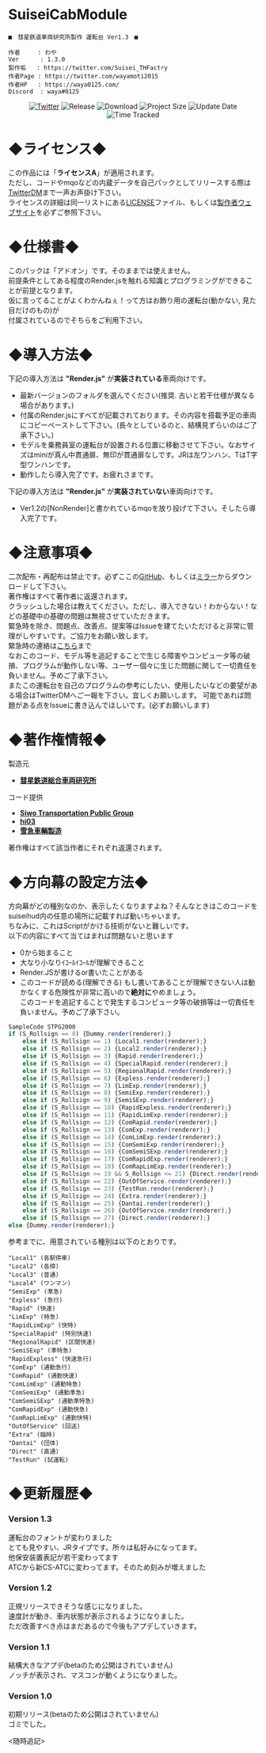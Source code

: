 # SuiseiCabModule
    ■　彗星鉄道車両研究所製作 運転台 Ver1.3　■

    作者     : わや
    Ver      : 1.3.0
    製作垢   : https://twitter.com/Suisei_THFactry
    作者Page : https://twitter.com/wayamoti2015
    作者HP   : https://waya0125.com/
    Discord  : waya#0125

<p align=center>
    <a href="https://twitter.com/Suisei_THFactry">
    <img src="https://img.shields.io/twitter/url?label=Twitter&style=social&url=https%3A%2F%2Ftwitter.com%2Fwayamoti2015" alt="Twitter"></a>
    <img src="https://img.shields.io/github/v/release/waya2018/SuiseiCabModule?include_prereleases&label=Release" alt="Release">
    <img src="https://img.shields.io/github/downloads/waya2018/SuiseiCabModule/total" alt="Download">
    <img src="https://img.shields.io/github/repo-size/waya2018/SuiseiCabModule?label=Project%20Size" alt="Project Size">
    <img src="https://img.shields.io/github/release-date-pre/waya2018/SuiseiCabModule?label=Update%20Date" alt="Update Date">
    <img src="https://wakatime.com/badge/github/waya2018/SuiseiCabModule.svg" alt="Time Tracked">
</p>



# ◆ライセンス◆
この作品には「**ライセンスA**」が適用されます。  
ただし、コードやmqoなどの内蔵データを自己パックとしてリリースする際は[TwitterDM](https://twitter.com/Suisei_THFactry)まで一声お声掛け下さい。  
ライセンスの詳細は同一リストにある[LICENSE](https://github.com/waya2018/SuiseiCabModule/blob/main/LICENSE)ファイル、もしくは[製作者ウェブサイト](https://waya0125.com/RTM_LICENSE.html)を必ずご参照下さい。

# ◆仕様書◆
このパックは「アドオン」です。そのままでは使えません。  
前提条件としてある程度のRender.jsを触れる知識とプログラミングができることが前提となります。  
仮に言ってることがよくわかんねぇ！って方はお飾り用の運転台(動かない, 見た目だけのもの)が  
付属されているのでそちらをご利用下さい。

# ◆導入方法◆
下記の導入方法は **"Render.js"** が**実装されている**車両向けです。
* 最新バージョンのフォルダを選んでください(推奨. 古いと若干仕様が異なる場合があります。)
* 付属のRender.jsにすべてが記載されております。その内容を搭載予定の車両にコピーペーストして下さい。(長々としているのと、結構見ずらいのはご了承下さい。)
* モデルを乗務員室の運転台が設置される位置に移動させて下さい。なおサイズはminiが真ん中貫通扉、無印が貫通扉なしです。JRは左ワンハン、TはT字型ワンハンです。
* 動作したら導入完了です。お疲れさまです。  

下記の導入方法は **"Render.js"** が**実装されていない**車両向けです。
* Ver1.2の[NonRender]と書かれているmqoを放り投げて下さい。そしたら導入完了です。

# ◆注意事項◆
二次配布・再配布は禁止です。必ずここの[GitHub](https://github.com/waya2018/)、もしくは[ミラー](https://ux.getuploader.com/Suisei_RTM/)からダウンロードして下さい。  
著作権はすべて著作者に返還されます。  
クラッシュした場合は教えてください。ただし、導入できない！わからない！などの基礎中の基礎の問題は無視させていただきます。  
緊急時を除き、問題点、改善点、提案等はIssueを建てたいただけると非常に管理がしやすいです。ご協力をお願い致します。  
緊急時の連絡は[こちら](https://twitter.com/Suisei_THFactry)まで  
なおこのコード、モデル等を追記することで生じる障害やコンピュータ等の破損、プログラムが動作しない等、ユーザー個々に生じた問題に関して一切責任を負いません。予めご了承下さい。  
またこの運転台を自己のプログラムの参考にしたい、使用したいなどの要望がある場合はTwitterDMへご一報を下さい。宜しくお願いします。
可能であれば問題がある点をIssueに書き込んでほしいです。(必ずお願いします)

# ◆著作権情報◆
製造元  
* [**彗星鉄道総合車両研究所**](https://twitter.com/Suisei_THFactry)

コード提供  
* [**Siwo Transportation Public Group**](https://twitter.com/siwo9515)
* [**hi03**](https://twitter.com/hi03_s)
* [**雪急車輌製造**](https://twitter.com/MahuyuYukiyuki)
  
著作権はすべて該当作者にそれぞれ返還されます。

# ◆方向幕の設定方法◆
方向幕がどの種別なのか、表示したくなりますよね？そんなときはこのコードをsuiseihud内の任意の場所に記載すれば動いちゃいます。  
ちなみに、これはScriptがかける技術がないと難しいです。  
以下の内容にすべて当てはまれば問題ないと思います  
* 0から始まること
* 大なり小なりｲｺｰﾙｲｺｰﾙが理解できること
* Render.JSが書けるor書いたことがある
* このコードが読める(理解できる)
もし書いてあることが理解できない人は動かなくする危険性が非常に高いので**絶対に**やめましょう。  
このコードを追記することで発生するコンピュータ等の破損等は一切責任を負いません。予めご了承下さい。
```js
SampleCode STPG2000
if (S_Rollsign == 0) {Dummy.render(renderer);}
    else if (S_Rollsign == 1) {Local1.render(renderer);}
    else if (S_Rollsign == 2) {Local2.render(renderer);}
    else if (S_Rollsign == 3) {Rapid.render(renderer);}
    else if (S_Rollsign == 4) {SpecialRapid.render(renderer);}
    else if (S_Rollsign == 5) {RegionalRapid.render(renderer);}
    else if (S_Rollsign == 6) {Expless.render(renderer);}
    else if (S_Rollsign == 7) {LimExp.render(renderer);}
    else if (S_Rollsign == 8) {SemiExp.render(renderer);}
    else if (S_Rollsign == 9) {SemiSExp.render(renderer);}
    else if (S_Rollsign == 10) {RapidExpless.render(renderer);}
    else if (S_Rollsign == 11) {RapidLimExp.render(renderer);}
    else if (S_Rollsign == 12) {ComRapid.render(renderer);}
    else if (S_Rollsign == 13) {ComExp.render(renderer);}
    else if (S_Rollsign == 14) {ComLimExp.render(renderer);}
    else if (S_Rollsign == 15) {ComSemiExp.render(renderer);}
    else if (S_Rollsign == 16) {ComSemiSExp.render(renderer);}
    else if (S_Rollsign == 17) {ComRapidExp.render(renderer);}
    else if (S_Rollsign == 18) {ComRapLimExp.render(renderer);}
    else if (S_Rollsign >= 19 && S_Rollsign <= 21) {Direct.render(renderer);}
    else if (S_Rollsign == 22) {OutOfService.render(renderer);}
    else if (S_Rollsign == 23) {TestRun.render(renderer);}
    else if (S_Rollsign == 24) {Extra.render(renderer);}
    else if (S_Rollsign == 25) {Dantai.render(renderer);}
    else if (S_Rollsign == 26) {OutOfService.render(renderer);}
    else if (S_Rollsign == 27) {Direct.render(renderer);}
else {Dummy.render(renderer);}
```
参考までに、用意されている種別は以下のとおりです。
```
"Local1" (各駅停車)
"Local2" (各停)
"Local3" (普通)
"Local4" (ワンマン)
"SemiExp" (準急)
"Expless" (急行)
"Rapid" (快速)
"LimExp" (特急)
"RapidLimExp" (快特)
"SpecialRapid" (特別快速)
"RegionalRapid" (区間快速)
"SemiSExp" (準特急)
"RapidExpless" (快速急行)
"ComExp" (通勤急行)
"ComRapid" (通勤快速)
"ComLimExp" (通勤特急)
"ComSemiExp" (通勤準急)
"ComSemiSExp" (通勤準特急)
"ComRapidExp" (通勤快急)
"ComRapLimExp" (通勤快特)
"OutOfService" (回送)
"Extra" (臨時)
"Dantai" (団体)
"Direct" (直通)
"TestRun" (試運転)
```

# ◆更新履歴◆  
### Version 1.3
運転台のフォントが変わりました  
とても見やすい、JRタイプです。所々は私好みになってます。  
他保安装置表記が若干変わってます  
ATCから新CS-ATCに変わってます。そのため刻みが増えました

### Version 1.2
正規リリースできそうな感じになりました。  
速度計が動き、車内状態が表示されるようになりました。  
ただ改善すべき点はまだあるので今後もアプデしていきます。

### Version 1.1
結構大きなアプデ(betaのため公開はされていません)  
ノッチが表示され、マスコンが動くようになりました。

### Version 1.0
初期リリース(betaのため公開はされていません)  
ゴミでした。

<随時追記>
